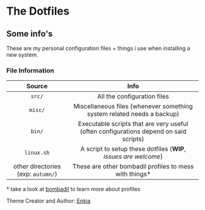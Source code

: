 # The Dotfiles
## Some info's
These are my personal configuration files + things i use when installing a new system.

### File Information

|               Source               |                             Info                             |
| :--------------------------------: | :----------------------------------------------------------: |
|               `src/`               |                 All the configuration files                  |
|              `misc/`               | Miscellaneous files (whenever something system related needs a backup) |
|               `bin/`               | Executable scripts that are very useful (often configurations depend on said scripts) |
|             `linux.sh`             | A script to setup these dotfiles (**WIP**, *issues are welcome*) |
| other directories (exp: `autumn/`) |        These are other bombadil profiles to mess with things\*          |

 \* take a look at [bombadil](https://github.com/oknozor/toml-bombadil) to learn more about profiles

Theme Creator and Author: [Enkia](https://github.com/enkia)

